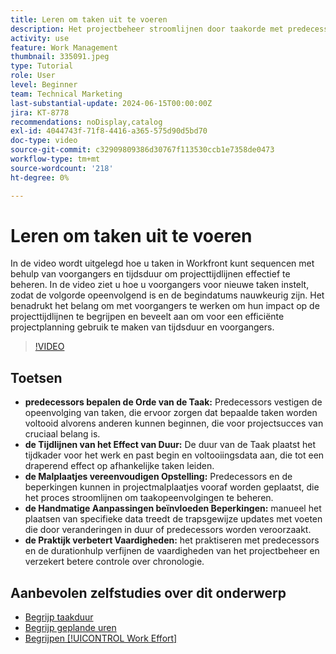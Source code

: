 ```yaml
---
title: Leren om taken uit te voeren
description: Het projectbeheer stroomlijnen door taakorde met predecessors te bepalen, chronologie door duur te plaatsen, opeenvolgingen te vereenvoudigen die malplaatjes gebruiken, handbeperkingen te vermijden, en vaardigheden te verfijnen met praktijk.
activity: use
feature: Work Management
thumbnail: 335091.jpeg
type: Tutorial
role: User
level: Beginner
team: Technical Marketing
last-substantial-update: 2024-06-15T00:00:00Z
jira: KT-8778
recommendations: noDisplay,catalog
exl-id: 4044743f-71f8-4416-a365-575d90d5bd70
doc-type: video
source-git-commit: c32909809386d30767f113530ccb1e7358de0473
workflow-type: tm+mt
source-wordcount: '218'
ht-degree: 0%

---
```


# Leren om taken uit te voeren

In de video wordt uitgelegd hoe u taken in Workfront kunt sequencen met behulp van voorgangers en tijdsduur om projecttijdlijnen effectief te beheren.
In de video ziet u hoe u voorgangers voor nieuwe taken instelt, zodat de volgorde opeenvolgend is en de begindatums nauwkeurig zijn.
&#x200B;Het benadrukt het belang om met voorgangers te werken om hun impact op de projecttijdlijnen te begrijpen en beveelt aan om voor een efficiënte projectplanning gebruik te maken van tijdsduur en voorgangers.


>[!VIDEO](https://video.tv.adobe.com/v/3447326/?quality=12&learn=on&enablevpops&captions=dut)

## Toetsen

* **predecessors bepalen de Orde van de Taak:** Predecessors vestigen de opeenvolging van taken, die ervoor zorgen dat bepaalde taken worden voltooid alvorens anderen kunnen beginnen, die voor projectsucces van cruciaal belang is. &#x200B;
* **de Tijdlijnen van het Effect van Duur:** De duur van de Taak plaatst het tijdkader voor het werk en past begin en voltooiingsdata aan, die tot een draperend effect op afhankelijke taken leiden. &#x200B;
* **de Malplaatjes vereenvoudigen Opstelling:** Predecessors en de beperkingen kunnen in projectmalplaatjes vooraf worden geplaatst, die het proces stroomlijnen om taakopeenvolgingen te beheren. &#x200B;
* **de Handmatige Aanpassingen beïnvloeden Beperkingen:** manueel het plaatsen van specifieke data treedt de trapsgewijze updates met voeten die door veranderingen in duur of predecessors worden veroorzaakt. &#x200B;
* **de Praktijk verbetert Vaardigheden:** het praktiseren met predecessors en de durationhulp verfijnen de vaardigheden van het projectbeheer en verzekert betere controle over chronologie.

## Aanbevolen zelfstudies over dit onderwerp

* [Begrijp taakduur](/help/manage-work/tasks/understand-task-durations.md)
* [Begrijp geplande uren](/help/manage-work/tasks/understand-planned-hours.md)
* [Begrijpen [!UICONTROL Work Effort]](/help/manage-work/tasks/understand-work-effort.md)
